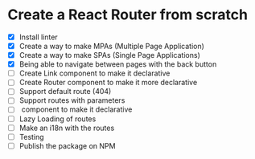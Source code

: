 # Create a React Router from scratch

- [x] Install linter
- [x] Create a way to make MPAs (Multiple Page Application)
- [x] Create a way to make SPAs (Single Page Applications)
- [x] Being able to navigate between pages with the back button
- [ ] Create Link component to make it declarative
- [ ] Create Router component to make it more declarative
- [ ] Support default route (404)
- [ ] Support routes with parameters
- [ ] <Route /> component to make it declarative
- [ ] Lazy Loading of routes
- [ ] Make an i18n with the routes
- [ ] Testing
- [ ] Publish the package on NPM